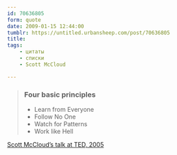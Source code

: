 ```yaml
---
id: 70636805
form: quote
date: 2009-01-15 12:44:00
tumblr: https://untitled.urbansheep.com/post/70636805
title: 
tags:
    - цитаты
    - списки
    - Scott McCloud

---
```


<blockquote>
<h3>Four basic principles</h3>
<ul><li>Learn from Everyone</li>
<li>Follow No One</li>
<li>Watch for Patterns</li>
<li>Work like Hell</li>
</ul>
</blockquote>

<a href="http://www.ted.com/talks/view/id/432">Scott McCloud&rsquo;s talk at TED, 2005</a>
